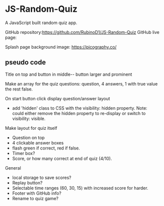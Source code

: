 # JS-Random-Quiz
A JavaScript built random quiz app. 

GitHub repository:https://github.com/RubinoD1/JS-Random-Quiz
GitHub live page:

Splash page background image: https://picography.co/


## pseudo code

Title on top and button in middle-- button larger and prominent

Make an array for the quiz questions: question, 4 answers, 1 with true value the rest false.

On start button click display question/answer layout 
- add 'hidden' class to CSS with the visibility: hidden property. 
Note: could either remove the hidden property to re-display or switch to visibility: visible. 

Make layout for quiz itself
- Question on top 
- 4 clickable answer boxes 
- flash green if correct, red if false. 
- Timer box? 
- Score, or how many correct at end of quiz (4/10). 




General 
- local storage to save scores? 
- Replay button? 
- Selectable time ranges (60, 30, 15) with increased score for harder. 
- Footer with GitHub info? 
- Rename to quiz game? 


